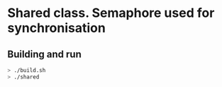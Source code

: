 # Shared class. Semaphore used for synchronisation

## Building and run

```bash
> ./build.sh
> ./shared
```